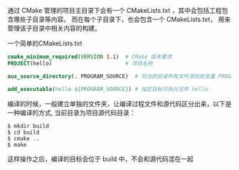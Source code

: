 通过 CMake 管理的项目主目录下会有一个 CMakeLists.txt ，其中会包括工程包含哪些子目录等内容。 而在每个子目录下，也会包含一个 CMakeLists.txt， 用来管理该子目录中相关内容的构建。

一个简单的CMakeLists.txt
```cmake
cmake_minimum_required(VERSION 3.1)  # CMake 版本要求
PROJECT(hello)                       # 项目名称

aux_source_directory(. PROGRAM_SOURCE)  # 将当前目录所有文件添加到变量 PROGRAM_SOURCE 中

add_executable(hello ${PROGRAM_SOURCE}) # 指定目标可执行文件 hello
```

编译的时候，一般建立单独的文件夹，让编译过程文件和源代码区分出来，以下是一种编译的方式, 当前目录为项目源代码目录：
```shell
$ mkdir build
$ cd build
$ cmake ..
$ make
```
这样操作之后，编译的目标会位于 build 中，不会和源代码混在一起